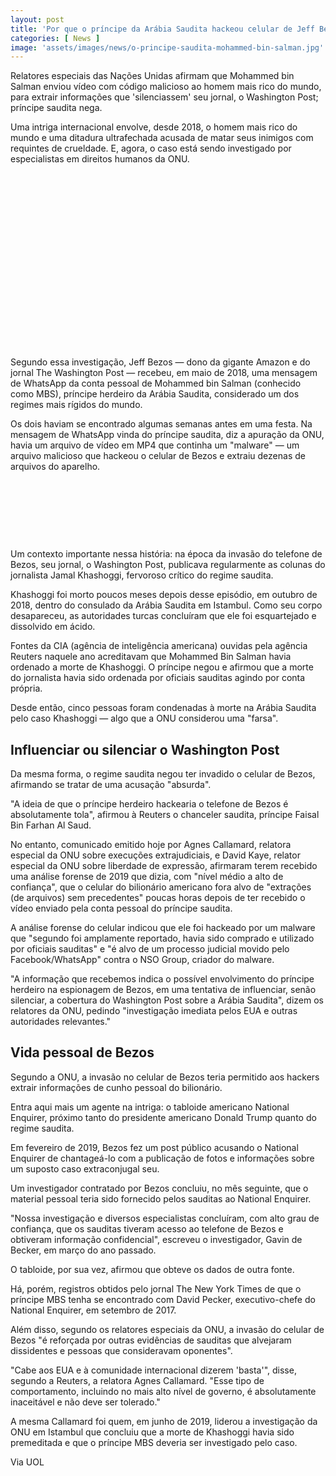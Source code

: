 ```yaml
---
layout: post
title: 'Por que o príncipe da Arábia Saudita hackeou celular de Jeff Bezos, segundo investigação da ONU'
categories: [ News ]
image: 'assets/images/news/o-principe-saudita-mohammed-bin-salman.jpg'
---
```


Relatores especiais das Nações Unidas afirmam que Mohammed bin Salman enviou vídeo com código malicioso ao homem mais rico do mundo, para extrair informações que 'silenciassem' seu jornal, o Washington Post; príncipe saudita nega.

Uma intriga internacional envolve, desde 2018, o homem mais rico do mundo e uma ditadura ultrafechada acusada de matar seus inimigos com requintes de crueldade. E, agora, o caso está sendo investigado por especialistas em direitos humanos da ONU.

<!-- QUADRADO -->
<script async src="//pagead2.googlesyndication.com/pagead/js/adsbygoogle.js"></script>
<ins class="adsbygoogle"
style="display:inline-block;width:336px;height:280px"
data-ad-client="ca-pub-2838251107855362"
data-ad-slot="5351066970"></ins>
<script>
(adsbygoogle = window.adsbygoogle || []).push({});
</script>

Segundo essa investigação, Jeff Bezos — dono da gigante Amazon e do jornal The Washington Post — recebeu, em maio de 2018, uma mensagem de WhatsApp da conta pessoal de Mohammed bin Salman (conhecido como MBS), príncipe herdeiro da Arábia Saudita, considerado um dos regimes mais rígidos do mundo.

Os dois haviam se encontrado algumas semanas antes em uma festa. Na mensagem de WhatsApp vinda do príncipe saudita, diz a apuração da ONU, havia um arquivo de vídeo em MP4 que continha um "malware" — um arquivo malicioso que hackeou o celular de Bezos e extraiu dezenas de arquivos do aparelho.

<!-- MINI ANÚNCIO -->
<script async src="//pagead2.googlesyndication.com/pagead/js/adsbygoogle.js"></script>
<!-- Games Root -->
<ins class="adsbygoogle"
style="display:inline-block;width:730px;height:95px"
data-ad-client="ca-pub-2838251107855362"
data-ad-slot="5351066970"></ins>
<script>
(adsbygoogle = window.adsbygoogle || []).push({});
</script>

Um contexto importante nessa história: na época da invasão do telefone de Bezos, seu jornal, o Washington Post, publicava regularmente as colunas do jornalista Jamal Khashoggi, fervoroso crítico do regime saudita.

Khashoggi foi morto poucos meses depois desse episódio, em outubro de 2018, dentro do consulado da Arábia Saudita em Istambul. Como seu corpo desapareceu, as autoridades turcas concluíram que ele foi esquartejado e dissolvido em ácido.

Fontes da CIA (agência de inteligência americana) ouvidas pela agência Reuters naquele ano acreditavam que Mohammed Bin Salman havia ordenado a morte de Khashoggi. O príncipe negou e afirmou que a morte do jornalista havia sido ordenada por oficiais sauditas agindo por conta própria.

Desde então, cinco pessoas foram condenadas à morte na Arábia Saudita pelo caso Khashoggi — algo que a ONU considerou uma "farsa".

<!-- RETANGULO LARGO 2 -->
<script async src="//pagead2.googlesyndication.com/pagead/js/adsbygoogle.js"></script>
<ins class="adsbygoogle"
style="display:block; text-align:center;"
data-ad-layout="in-article"
data-ad-format="fluid"
data-ad-client="ca-pub-2838251107855362"
data-ad-slot="8549252987"></ins>
<script>
(adsbygoogle = window.adsbygoogle || []).push({});
</script>

## Influenciar ou silenciar o Washington Post

Da mesma forma, o regime saudita negou ter invadido o celular de Bezos, afirmando se tratar de uma acusação "absurda".

"A ideia de que o príncipe herdeiro hackearia o telefone de Bezos é absolutamente tola", afirmou à Reuters o chanceler saudita, príncipe Faisal Bin Farhan Al Saud.

No entanto, comunicado emitido hoje por Agnes Callamard, relatora especial da ONU sobre execuções extrajudiciais, e David Kaye, relator especial da ONU sobre liberdade de expressão, afirmaram terem recebido uma análise forense de 2019 que dizia, com "nível médio a alto de confiança", que o celular do bilionário americano fora alvo de "extrações (de arquivos) sem precedentes" poucas horas depois de ter recebido o vídeo enviado pela conta pessoal do príncipe saudita.

A análise forense do celular indicou que ele foi hackeado por um malware que "segundo foi amplamente reportado, havia sido comprado e utilizado por oficiais sauditas" e "é alvo de um processo judicial movido pelo Facebook/WhatsApp" contra o NSO Group, criador do malware.

<!-- RETANGULO LARGO -->
<script async src="https://pagead2.googlesyndication.com/pagead/js/adsbygoogle.js"></script>
<!-- Informat -->
<ins class="adsbygoogle"
style="display:block"
data-ad-client="ca-pub-2838251107855362"
data-ad-slot="2327980059"
data-ad-format="auto"
data-full-width-responsive="true"></ins>
<script>
(adsbygoogle = window.adsbygoogle || []).push({});
</script>

"A informação que recebemos indica o possível envolvimento do príncipe herdeiro na espionagem de Bezos, em uma tentativa de influenciar, senão silenciar, a cobertura do Washington Post sobre a Arábia Saudita", dizem os relatores da ONU, pedindo "investigação imediata pelos EUA e outras autoridades relevantes."

## Vida pessoal de Bezos

Segundo a ONU, a invasão no celular de Bezos teria permitido aos hackers extrair informações de cunho pessoal do bilionário.

Entra aqui mais um agente na intriga: o tabloide americano National Enquirer, próximo tanto do presidente americano Donald Trump quanto do regime saudita.

Em fevereiro de 2019, Bezos fez um post público acusando o National Enquirer de chantageá-lo com a publicação de fotos e informações sobre um suposto caso extraconjugal seu.

Um investigador contratado por Bezos concluiu, no mês seguinte, que o material pessoal teria sido fornecido pelos sauditas ao National Enquirer.

"Nossa investigação e diversos especialistas concluíram, com alto grau de confiança, que os sauditas tiveram acesso ao telefone de Bezos e obtiveram informação confidencial", escreveu o investigador, Gavin de Becker, em março do ano passado.

O tabloide, por sua vez, afirmou que obteve os dados de outra fonte.

Há, porém, registros obtidos pelo jornal The New York Times de que o príncipe MBS tenha se encontrado com David Pecker, executivo-chefe do National Enquirer, em setembro de 2017.

Além disso, segundo os relatores especiais da ONU, a invasão do celular de Bezos "é reforçada por outras evidências de sauditas que alvejaram dissidentes e pessoas que consideravam oponentes".

"Cabe aos EUA e à comunidade internacional dizerem 'basta'", disse, segundo a Reuters, a relatora Agnes Callamard. "Esse tipo de comportamento, incluindo no mais alto nível de governo, é absolutamente inaceitável e não deve ser tolerado."

A mesma Callamard foi quem, em junho de 2019, liderou a investigação da ONU em Istambul que concluiu que a morte de Khashoggi havia sido premeditada e que o príncipe MBS deveria ser investigado pelo caso.

Via UOL
